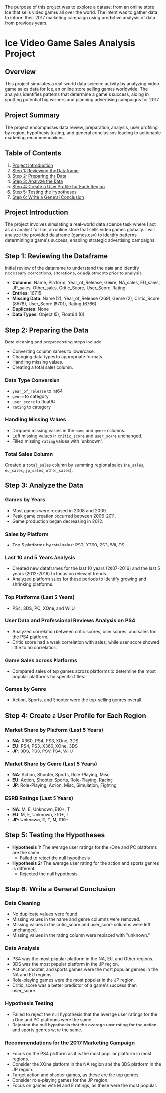 The purpose of this project was to explore a dataset from an online store Ice that sells video games all over the world. The intent was to gather data to inform their 2017 marketing campaign using predictive analysis of data from previous years.

# Ice Video Game Sales Analysis Project

## Overview

This project simulates a real-world data science activity by analyzing video game sales data for Ice, an online store selling games worldwide. The analysis identifies patterns that determine a game's success, aiding in spotting potential big winners and planning advertising campaigns for 2017.

## Project Summary

The project encompasses data review, preparation, analysis, user profiling by region, hypothesis testing, and general conclusions leading to actionable marketing recommendations.

## Table of Contents
1. [Project Introduction](#project-introduction)
2. [Step 1: Reviewing the Dataframe](#step-1-reviewing-the-dataframe)
3. [Step 2: Preparing the Data](#step-2-preparing-the-data)
4. [Step 3: Analyze the Data](#step-3-analyze-the-data)
5. [Step 4: Create a User Profile for Each Region](#step-4-create-a-user-profile-for-each-region)
6. [Step 5: Testing the Hypotheses](#step-5-testing-the-hypotheses)
7. [Step 6: Write a General Conclusion](#step-6-write-a-general-conclusion)

## Project Introduction

The project involves simulating a real-world data science task where I act as an analyst for Ice, an online store that sells video games globally. I will analyze the provided dataframe (games.csv) to identify patterns determining a game's success, enabling strategic advertising campaigns.

## Step 1: Reviewing the Dataframe

Initial review of the dataframe to understand the data and identify necessary corrections, alterations, or adjustments prior to analysis.

*   **Columns**: Name, Platform, Year_of_Release, Genre, NA_sales, EU_sales, JP_sales, Other_sales, Critic_Score, User_Score, Rating
*   **Entries**: 16715
*   **Missing Data**: Name (2), Year_of_Release (269), Genre (2), Critic_Score (8578), User_Score (6701), Rating (6766)
*   **Duplicates**: None
*   **Data Types**: Object (5), Float64 (6)

## Step 2: Preparing the Data

Data cleaning and preprocessing steps include:

*   Converting column names to lowercase.
*   Changing data types to appropriate formats.
*   Handling missing values.
*   Creating a total sales column.

### Data Type Conversion

*   `year_of_release` to Int64
*   `genre` to category
*   `user_score` to float64
*   `rating` to category

### Handling Missing Values

*   Dropped missing values in the `name` and `genre` columns.
*   Left missing values in `critic_score` and `user_score` unchanged.
*   Filled missing `rating` values with 'unknown'.

### Total Sales Column

Created a `total_sales` column by summing regional sales (`na_sales`, `eu_sales`, `jp_sales`, `other_sales`).

## Step 3: Analyze the Data

### Games by Years

*   Most games were released in 2008 and 2009.
*   Peak game creation occurred between 2006-2011.
*   Game production began decreasing in 2012.

### Sales by Platform

*   Top 5 platforms by total sales: PS2, X360, PS3, Wii, DS

### Last 10 and 5 Years Analysis
*   Created new dataframes for the last 10 years (2007-2016) and the last 5 years (2012-2016) to focus on relevant trends.
*   Analyzed platform sales for these periods to identify growing and shrinking platforms.

### Top Platforms (Last 5 Years)

*   PS4, 3DS, PC, XOne, and WiiU

### User Data and Professional Reviews Analysis on PS4

*   Analyzed correlation between critic scores, user scores, and sales for the PS4 platform.
*   Critic score had a weak correlation with sales, while user score showed little to no correlation.

### Game Sales across Platforms

*   Compared sales of top games across platforms to determine the most popular platforms for specific titles.

### Games by Genre

*   Action, Sports, and Shooter were the top-selling genres overall.

## Step 4: Create a User Profile for Each Region

### Market Share by Platform (Last 5 Years)
*   **NA**: X360, PS4, PS3, XOne, 3DS
*   **EU**: PS4, PS3, X360, XOne, 3DS
*   **JP**: 3DS, PS3, PSV, PS4, WiiU

### Market Share by Genre (Last 5 Years)
*   **NA**: Action, Shooter, Sports, Role-Playing, Misc
*   **EU**: Action, Shooter, Sports, Role-Playing, Racing
*   **JP**: Role-Playing, Action, Misc, Simulation, Fighting

### ESRB Ratings (Last 5 Years)
*   **NA**: M, E, Unknown, E10+, T
*   **EU**: M, E, Unknown, E10+, T
*   **JP**: Unknown, E, T, M, E10+

## Step 5: Testing the Hypotheses

*   **Hypothesis 1:** The average user ratings for the xOne and PC platforms are the same.
    *   Failed to reject the null hypothesis
*   **Hypothesis 2:** The average user rating for the action and sports genres is different.
    *   Rejected the null hypothesis.

## Step 6: Write a General Conclusion

### Data Cleaning

*   No duplicate values were found.
*   Missing values in the name and genre columns were removed.
*   Missing values in the critic_score and user_score columns were left unchanged.
*   Missing values in the rating column were replaced with "unknown."

### Data Analysis

*   PS4 was the most popular platform in the NA, EU, and Other regions.
*   3DS was the most popular platform in the JP region.
*   Action, shooter, and sports games were the most popular genres in the NA and EU regions.
*   Role-playing games were the most popular in the JP region.
*   Critic_score was a better predictor of a game's success than user_score.

### Hypothesis Testing

*   Failed to reject the null hypothesis that the average user ratings for the xOne and PC platforms were the same.
*   Rejected the null hypothesis that the average user rating for the action and sports genres were the same.

### Recommendations for the 2017 Marketing Campaign

*   Focus on the PS4 platform as it is the most popular platform in most regions.
*   Consider the XOne platform in the NA region and the 3DS platform in the JP region.
*   Target action and shooter games, as these are the top genres.
*   Consider role-playing games for the JP region.
*   Focus on games with M and E ratings, as these were the most popular.
